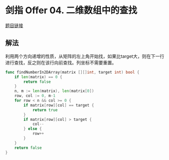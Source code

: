 # 剑指 Offer 04. 二维数组中的查找

[题目链接](https://leetcode-cn.com/problems/er-wei-shu-zu-zhong-de-cha-zhao-lcof/)


## 解法
利用两个方向递增的性质，从矩阵的左上角开始找，如果比target大，则在下一行进行查找，反之则在该行向前查找。列坐标不需要重置。
```go
func findNumberIn2DArray(matrix [][]int, target int) bool {
    if len(matrix) == 0 {
        return false
    }
    n, m := len(matrix), len(matrix[0])
    row, col := 0, m-1
    for row < n && col >= 0 {
        if matrix[row][col] == target {
            return true
        }
        if matrix[row][col] > target {
            col--
        } else {
            row++
        }
    }
    return false
}
```